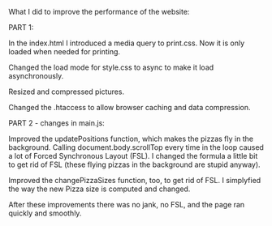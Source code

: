 What I did to improve the performance of the website:

PART 1:

In the index.html I introduced a media query to print.css. Now it is only loaded when needed for printing.

Changed the load mode for style.css to async to make it load asynchronously.

Resized and compressed pictures.

Changed the .htaccess to allow browser caching and data compression.



PART 2 - changes in main.js:

Improved the updatePositions function, which makes the pizzas fly in the background. Calling document.body.scrollTop every time in the loop caused a lot of Forced Synchronous Layout (FSL). I changed the formula a little bit to get rid of FSL (these flying pizzas in the background are stupid anyway).

Improved the changePizzaSizes function, too, to get rid of FSL. I simplyfied the way the new Pizza size is computed and changed.

After these improvements there was no jank, no FSL, and the page ran quickly and smoothly.
